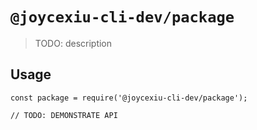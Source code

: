 # `@joycexiu-cli-dev/package`

> TODO: description

## Usage

```
const package = require('@joycexiu-cli-dev/package');

// TODO: DEMONSTRATE API
```
